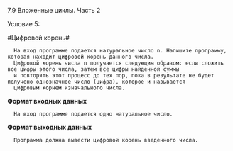 7.9 Вложенные циклы. Часть 2

Условие 5:

#Цифровой корень#

      На вход программе подается натуральное число n. Напишите программу, которая находит цифровой корень данного числа. 
      Цифровой корень числа n получается следующим образом: если сложить все цифры этого числа, затем все цифры найденной суммы
      и повторять этот процесс до тех пор, пока в результате не будет получено однозначное число (цифра), которое и называется
      цифровым корнем изначального числа.
      
**Формат входных данных**

      На вход программе подается одно натуральное число.
      
**Формат выходных данных**

      Программа должна вывести цифровой корень введенного числа.
